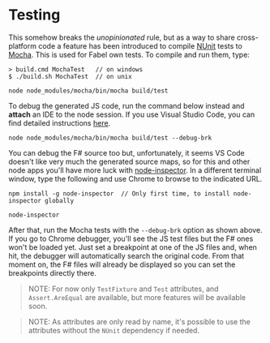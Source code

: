 # Testing

This somehow breaks the _unopinionated_ rule, but as a way to share cross-platform code a feature has been introduced to compile [NUnit](http://www.nunit.org) tests to [Mocha](https://mochajs.org). This is used for Fabel own tests. To compile and run them, type:

```
> build.cmd MochaTest   // on windows    
$ ./build.sh MochaTest  // on unix

node node_modules/mocha/bin/mocha build/test
```

To debug the generated JS code, run the command below instead and **attach** an IDE to the node session. If you use Visual Studio Code, you can find detailed instructions [here](https://code.visualstudio.com/docs/editor/debugging).

```
node node_modules/mocha/bin/mocha build/test --debug-brk
```

You can debug the F# source too but, unfortunately, it seems VS Code doesn't like very much the generated source maps, so for this and other node apps you'll have more luck with [node-inspector](https://github.com/node-inspector/node-inspector). In a different terminal window, type the following and use Chrome to browse to the indicated URL.

```
npm install -g node-inspector  // Only first time, to install node-inspector globally

node-inspector
```

After that, run the Mocha tests with the `--debug-brk` option as shown above. If you go to Chrome debugger, you'll see the JS test files but the F# ones won't be loaded yet. Just set a breakpoint at one of the JS files and, when hit, the debugger will automatically search the original code. From that moment on, the F# files will already be displayed so you can set the breakpoints directly there.


> NOTE: For now only `TestFixture` and `Test` attributes, and `Assert.AreEqual` are available, but more features will be available soon.

> NOTE: As attributes are only read by name, it's possible to use the attributes without the `NUnit` dependency if needed.